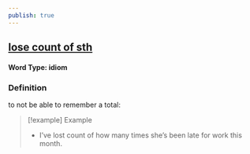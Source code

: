 ```yaml
---
publish: true
---
```

## [lose count of sth](https://dictionary.cambridge.org/dictionary/english/lose-count-of-sth)

#### Word Type: idiom
### Definition
to not be able to remember a total:

>[!example] Example
> - I’ve lost count of how many times she’s been late for work this month.
